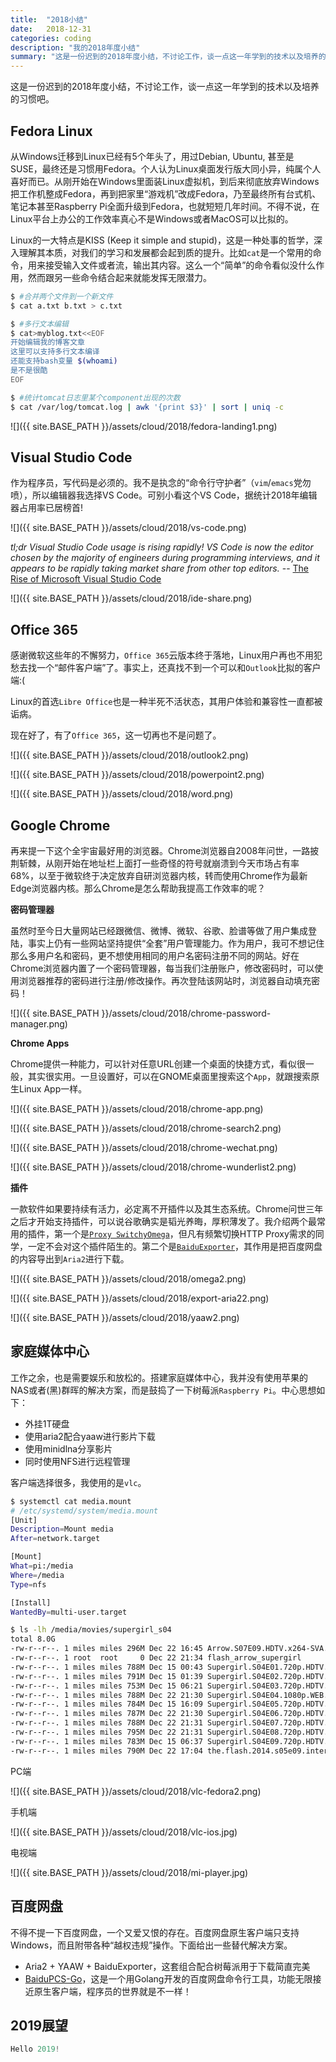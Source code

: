 ```yaml
---
title:  "2018小结"
date:   2018-12-31
categories: coding
description: "我的2018年度小结"
summary: "这是一份迟到的2018年度小结，不讨论工作，谈一点这一年学到的技术以及培养的习惯吧"
---
```


这是一份迟到的2018年度小结，不讨论工作，谈一点这一年学到的技术以及培养的习惯吧。

## Fedora Linux
从Windows迁移到Linux已经有5个年头了，用过Debian, Ubuntu, 甚至是SUSE，最终还是习惯用Fedora。个人认为Linux桌面发行版大同小异，纯属个人喜好而已。从刚开始在Windows里面装Linux虚拟机，到后来彻底放弃Windows把工作机整成Fedora，再到把家里“游戏机”改成Fedora，乃至最终所有台式机、笔记本甚至Raspberry Pi全面升级到Fedora，也就短短几年时间。不得不说，在Linux平台上办公的工作效率真心不是Windows或者MacOS可以比拟的。

Linux的一大特点是KISS (Keep it simple and stupid)，这是一种处事的哲学，深入理解其本质，对我们的学习和发展都会起到质的提升。比如`cat`是一个常用的命令，用来接受输入文件或者流，输出其内容。这么一个“简单”的命令看似没什么作用，然而跟另一些命令结合起来就能发挥无限潜力。

```bash
$ #合并两个文件到一个新文件
$ cat a.txt b.txt > c.txt
```

```bash
$ #多行文本编辑
$ cat>myblog.txt<<EOF
开始编辑我的博客文章
这里可以支持多行文本编译
还能支持bash变量 $(whoami)
是不是很酷
EOF
```

```bash
$ #统计tomcat日志里某个component出现的次数
$ cat /var/log/tomcat.log | awk '{print $3}' | sort | uniq -c
```

![]({{ site.BASE_PATH }}/assets/cloud/2018/fedora-landing1.png)


## Visual Studio Code
作为程序员，写代码是必须的。我不是执念的“命令行守护者”（`vim`/`emacs`党勿喷），所以编辑器我选择VS Code。可别小看这个VS Code，据统计2018年编辑器占用率已居榜首!

![]({{ site.BASE_PATH }}/assets/cloud/2018/vs-code.png)

*tl;dr Visual Studio Code usage is rising rapidly! VS Code is now the editor chosen by the majority of engineers during programming interviews, and it appears to be rapidly taking market share from other top editors.*
-- [The Rise of Microsoft Visual Studio Code](https://triplebyte.com/blog/editor-report-the-rise-of-visual-studio-code)

![]({{ site.BASE_PATH }}/assets/cloud/2018/ide-share.png)

## Office 365
感谢微软这些年的不懈努力，`Office 365`云版本终于落地，Linux用户再也不用犯愁去找一个“邮件客户端”了。事实上，还真找不到一个可以和`Outlook`比拟的客户端:(

Linux的首选`Libre Office`也是一种半死不活状态，其用户体验和兼容性一直都被诟病。

现在好了，有了`Office 365`，这一切再也不是问题了。

![]({{ site.BASE_PATH }}/assets/cloud/2018/outlook2.png)

![]({{ site.BASE_PATH }}/assets/cloud/2018/powerpoint2.png)

![]({{ site.BASE_PATH }}/assets/cloud/2018/word.png)

## Google Chrome
再来提一下这个全宇宙最好用的浏览器。Chrome浏览器自2008年问世，一路披荆斩棘，从刚开始在地址栏上面打一些奇怪的符号就崩溃到今天市场占有率68%，以至于微软终于决定放弃自研浏览器内核，转而使用Chrome作为最新Edge浏览器内核。那么Chrome是怎么帮助我提高工作效率的呢？

**密码管理器**

虽然时至今日大量网站已经跟微信、微博、微软、谷歌、脸谱等做了用户集成登陆，事实上仍有一些网站坚持提供“全套”用户管理能力。作为用户，我可不想记住那么多用户名和密码，更不想使用相同的用户名密码注册不同的网站。好在Chrome浏览器内置了一个密码管理器，每当我们注册账户，修改密码时，可以使用浏览器推荐的密码进行注册/修改操作。再次登陆该网站时，浏览器自动填充密码！

![]({{ site.BASE_PATH }}/assets/cloud/2018/chrome-password-manager.png)

**Chrome Apps**

Chrome提供一种能力，可以针对任意URL创建一个桌面的快捷方式，看似很一般，其实很实用。一旦设置好，可以在GNOME桌面里搜索这个`App`，就跟搜索原生Linux App一样。

![]({{ site.BASE_PATH }}/assets/cloud/2018/chrome-app.png)

![]({{ site.BASE_PATH }}/assets/cloud/2018/chrome-search2.png)

![]({{ site.BASE_PATH }}/assets/cloud/2018/chrome-wechat.png)

![]({{ site.BASE_PATH }}/assets/cloud/2018/chrome-wunderlist2.png)

**插件**

一款软件如果要持续有活力，必定离不开插件以及其生态系统。Chrome问世三年之后才开始支持插件，可以说谷歌确实是韬光养晦，厚积薄发了。我介绍两个最常用的插件，第一个是[`Proxy SwitchyOmega`](https://chrome.google.com/webstore/detail/proxy-switchyomega/padekgcemlokbadohgkifijomclgjgif?hl=en)，但凡有频繁切换HTTP Proxy需求的同学，一定不会对这个插件陌生的。第二个是[`BaiduExporter`](https://github.com/acgotaku/BaiduExporter)，其作用是把百度网盘的内容导出到`Aria2`进行下载。

![]({{ site.BASE_PATH }}/assets/cloud/2018/omega2.png)

![]({{ site.BASE_PATH }}/assets/cloud/2018/export-aria22.png)

![]({{ site.BASE_PATH }}/assets/cloud/2018/yaaw2.png)

## 家庭媒体中心
工作之余，也是需要娱乐和放松的。搭建家庭媒体中心，我并没有使用苹果的NAS或者(黑)群晖的解决方案，而是鼓捣了一下树莓派`Raspberry Pi`。中心思想如下：
- 外挂1T硬盘
- 使用aria2配合yaaw进行影片下载
- 使用minidlna分享影片
- 同时使用NFS进行远程管理

客户端选择很多，我使用的是`vlc`。

```bash
$ systemctl cat media.mount
# /etc/systemd/system/media.mount
[Unit]
Description=Mount media
After=network.target

[Mount]
What=pi:/media
Where=/media
Type=nfs

[Install]
WantedBy=multi-user.target

$ ls -lh /media/movies/supergirl_s04
total 8.0G
-rw-r--r--. 1 miles miles 296M Dec 22 16:45 Arrow.S07E09.HDTV.x264-SVA.mkv
-rw-r--r--. 1 root  root     0 Dec 22 21:34 flash_arrow_supergirl
-rw-r--r--. 1 miles miles 788M Dec 15 00:43 Supergirl.S04E01.720p.HDTV.x264-AVS.chs.eng.mp4
-rw-r--r--. 1 miles miles 791M Dec 15 01:39 Supergirl.S04E02.720p.HDTV.x264-AVS.chs.eng.mp4
-rw-r--r--. 1 miles miles 753M Dec 15 06:21 Supergirl.S04E03.720p.HDTV.x264-AVS.chs.eng.mp4
-rw-r--r--. 1 miles miles 788M Dec 22 21:30 Supergirl.S04E04.1080p.WEB.h264-TBS.chs.eng.mp4
-rw-r--r--. 1 miles miles 784M Dec 15 16:09 Supergirl.S04E05.720p.HDTV.x264-AVS.chs.eng.mp4
-rw-r--r--. 1 miles miles 787M Dec 22 21:30 Supergirl.S04E06.720p.HDTV.x264-SVA.chs.eng.mp4
-rw-r--r--. 1 miles miles 788M Dec 22 21:31 Supergirl.S04E07.720p.HDTV.x264-AVS.chs.eng.mp4
-rw-r--r--. 1 miles miles 795M Dec 22 21:31 Supergirl.S04E08.720p.HDTV.x264-AVS.chs.eng.mp4
-rw-r--r--. 1 miles miles 783M Dec 15 06:37 Supergirl.S04E09.720p.HDTV.x264-SVA.chs.eng.mp4
-rw-r--r--. 1 miles miles 790M Dec 22 17:04 the.flash.2014.s05e09.internal.720p.web.h264-bamboozle.chs.eng.mp4
```

PC端

![]({{ site.BASE_PATH }}/assets/cloud/2018/vlc-fedora2.png)

手机端

![]({{ site.BASE_PATH }}/assets/cloud/2018/vlc-ios.jpg)

电视端

![]({{ site.BASE_PATH }}/assets/cloud/2018/mi-player.jpg)

## 百度网盘
不得不提一下百度网盘，一个又爱又恨的存在。百度网盘原生客户端只支持Windows，而且附带各种“越权违规”操作。下面给出一些替代解决方案。
- Aria2 + YAAW + BaiduExporter，这套组合配合树莓派用于下载简直完美
- [BaiduPCS-Go](https://github.com/iikira/BaiduPCS-Go)，这是一个用Golang开发的百度网盘命令行工具，功能无限接近原生客户端，程序员的世界就是不一样！


## 2019展望
```c
Hello 2019!
```
